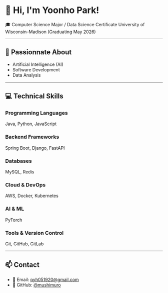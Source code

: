 # 👋 Hi, I'm Yoonho Park!

🎓 Computer Science Major / Data Science Certificate
University of Wisconsin–Madison (Graduating May 2026) 

---

## 🧭 Passionnate About

- Artificial Intelligence (AI)
- Software Development
- Data Analysis

---

## 💻 Technical Skills

### Programming Languages  
Java, Python, JavaScript

### Backend Frameworks  
Spring Boot, Django, FastAPI

### Databases  
MySQL, Redis

### Cloud & DevOps  
AWS, Docker, Kubernetes

### AI & ML  
PyTorch

### Tools & Version Control  
Git, GitHub, GitLab

---

## 📫 Contact

- 📧 Email: pyh051920@gmail.com  
- 🐙 GitHub: [@mushimuro](https://github.com/mushimuro)

